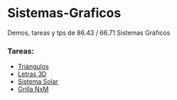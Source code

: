 # Sistemas-Graficos
Demos, tareas y tps de 86.43 / 66.71 Sistemas Gráficos


### Tareas:
* [Triángulos](https:///mauriciobuzzone.github.io/Sistemas-Graficos/triangulos/02-VBOs.html)
* [Letras 3D](https:///mauriciobuzzone.github.io/Sistemas-Graficos/letras3D/letras.html)
* [Sistema Solar](https:///mauriciobuzzone.github.io/Sistemas-Graficos/sistemaSolar/sistemaSolar.html)
* [Grilla NxM](https:///mauriciobuzzone.github.io/Sistemas-Graficos/grillaNxM/index.html)